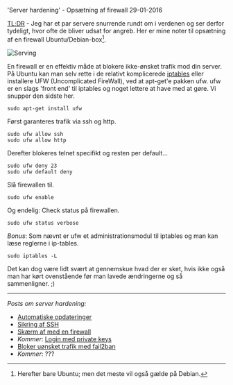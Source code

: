 'Server hardening' - Ops&aelig;tning af firewall
29-01-2016

[TL;DR](http://en.wikipedia.org/wiki/Wikipedia:Too_long;_didn't_read) - Jeg har et par servere snurrende rundt om i verdenen og ser derfor tydeligt, hvor ofte de bliver udsat for angreb. Her er mine noter til opsætning af en firewall Ubuntu/Debian-box[^1].

![Serving](http://static.logiskhave.dk/20160126_server.jpg "Live to serve...")

En firewall er en effektiv måde at blokere ikke-ønsket trafik mod din server. På Ubuntu kan man selv rette i de relativt komplicerede [iptables](http://manpages.ubuntu.com/manpages/trusty/man8/iptables.8.html) eller installere UFW (Uncomplicated FireWall), ved at apt-get'e pakken ufw. ufw er en slags 'front end' til iptables og noget lettere at have med at gøre. Vi snupper den sidste her.

    sudo apt-get install ufw

Først garanteres trafik via ssh og http.

    sudo ufw allow ssh
    sudo ufw allow http

Derefter blokeres telnet specifikt og resten per default...

    sudo ufw deny 23
    sudo ufw default deny

Slå firewallen til.

    sudo ufw enable

Og endelig: Check status på firewallen.

    sudo ufw status verbose

*Bonus*: Som nævnt er ufw et administrationsmodul til iptables og man kan læse reglerne i ip-tables.

    sudo iptables -L

Det kan dog være lidt svært at gennemskue hvad der er sket, hvis ikke også man har kørt ovenstående før man lavede ændringerne og så sammenligner. ;)

---

*Posts om server hardening:*

- [Automatiske opdateringer](/2016/server-opdater.html)
- [Sikring af SSH](/2016/server-ssh.html)
- [Skærm af med en firewall](/2016/server-firewall.html)
- *Kommer*: [Login med private keys]()
- [Bloker uønsket trafik med fail2ban](/2016/server-fail2ban.html)
- *Kommer*: ???

[^1]: Herefter bare Ubuntu; men det meste vil også gælde på Debian.
